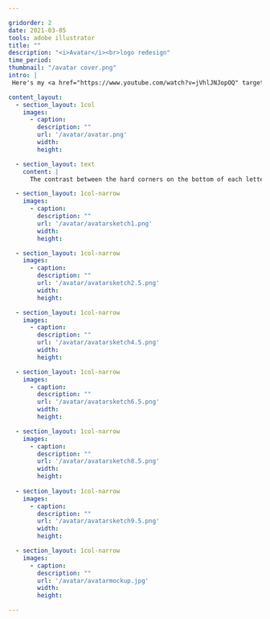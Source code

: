 ```yaml
---

gridorder: 2
date: 2021-03-05
tools: adobe illustrator
title: ""
description: "<i>Avatar</i><br>logo redesign"
time_period:
thumbnail: "/avatar cover.png"
intro: |
 Here's my <a href="https://www.youtube.com/watch?v=jVhlJNJopOQ" target="_blank">non-Papyrus</a> redesign of the <i>Avatar</i> film franchise logo:

content_layout:
  - section_layout: 1col
    images:
      - caption:
        description: ""
        url: '/avatar/avatar.png'
        width:
        height:

  - section_layout: text
    content: |
      The contrast between the hard corners on the bottom of each letter and the rounded path shaping the top represents the struggle faced by the film's protagonist, who becomes caught between a brutal, mechanical human world and Pandora, where the Na'vi and nature are interconnected. Starting with this concept, I gradually made edits until acheiving the final typographic result:

  - section_layout: 1col-narrow
    images:
      - caption:
        description: ""
        url: '/avatar/avatarsketch1.png'
        width:
        height:

  - section_layout: 1col-narrow
    images:
      - caption:
        description: ""
        url: '/avatar/avatarsketch2.5.png'
        width:
        height:  

  - section_layout: 1col-narrow
    images:
      - caption:
        description: ""
        url: '/avatar/avatarsketch4.5.png'
        width:
        height:      

  - section_layout: 1col-narrow
    images:
      - caption:
        description: ""
        url: '/avatar/avatarsketch6.5.png'
        width:
        height:  

  - section_layout: 1col-narrow
    images:
      - caption:
        description: ""
        url: '/avatar/avatarsketch8.5.png'
        width:
        height:   
        
  - section_layout: 1col-narrow
    images:
      - caption:
        description: ""
        url: '/avatar/avatarsketch9.5.png'
        width:
        height: 

  - section_layout: 1col-narrow
    images:
      - caption:
        description: ""
        url: '/avatar/avatarmockup.jpg'
        width:
        height:

---
```

